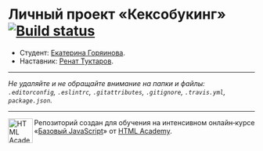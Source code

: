 # Личный проект «Кексобукинг» [![Build status][travis-image]][travis-url]

* Студент: [Екатерина Горяинова](https://up.htmlacademy.ru/javascript/9/user/276737).
* Наставник: [Ренат Туктаров](https://up.htmlacademy.ru/javascript/9/user/408799).

---

_Не удаляйте и не обращайте внимание на папки и файлы:_<br>
_`.editorconfig`, `.eslintrc`, `.gitattributes`, `.gitignore`, `.travis.yml`, `package.json`._

---

<a href="https://htmlacademy.ru/intensive/javascript"><img align="left" width="50" height="50" title="HTML Academy" src="https://up.htmlacademy.ru/static/img/intensive/javascript/logo-for-github.svg"></a>

Репозиторий создан для обучения на интенсивном онлайн‑курсе «[Базовый JavaScript](https://htmlacademy.ru/intensive/javascript)» от [HTML Academy](https://htmlacademy.ru).

[travis-image]: https://travis-ci.org/htmlacademy-javascript/276737-keksobooking.svg?branch=master
[travis-url]: https://travis-ci.org/htmlacademy-javascript/276737-keksobooking
